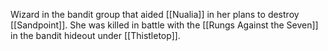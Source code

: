 Wizard in the bandit group that aided [[Nualia]] in her plans to destroy [[Sandpoint]]. She was killed in battle with the [[Rungs Against the Seven]] in the bandit hideout under [[Thistletop]].

